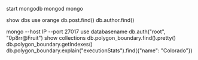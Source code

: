 start mongodb
mongod
mongo

show dbs
use orange
db.post.find()
db.author.find()


mongo --host IP --port 27017
use databasename
db.auth("root", "0p8rr@Fruit")
show collections
db.polygon_boundary.find().pretty()
db.polygon_boundary.getIndexes()
db.polygon_boundary.explain("executionStats").find({"name": "Colorado"})
